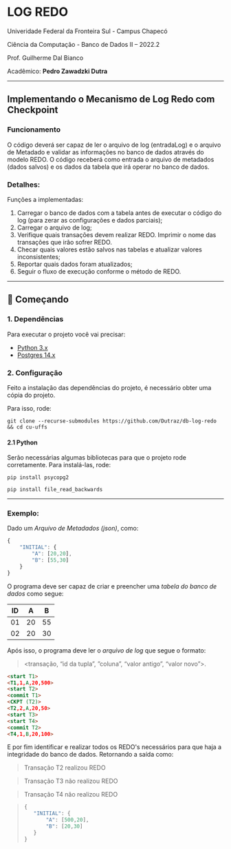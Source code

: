 # **LOG REDO**

Univeridade Federal da Fronteira Sul - Campus Chapecó

Ciência da Computação - Banco de Dados II – 2022.2

Prof. Guilherme Dal Bianco

Acadêmico: **Pedro Zawadzki Dutra**


---


## **Implementando o Mecanismo de Log Redo com Checkpoint**

### **Funcionamento**
O código deverá ser capaz de ler o arquivo de log (entradaLog) e o arquivo de Metadado e validar as informações no banco de dados através do modelo REDO. 
O código receberá como entrada o arquivo de metadados (dados salvos) e os dados da tabela que irá operar no banco de dados.

### **Detalhes**:
Funções a implementadas:
1. Carregar o banco de dados com a tabela antes de executar o código do log (para zerar as configurações e dados parciais);
2. Carregar o arquivo de log;
3. Verifique quais transações devem realizar REDO. Imprimir o nome das transações que irão sofrer REDO.
4. Checar quais valores estão salvos nas tabelas e atualizar valores inconsistentes;
5. Reportar quais dados foram atualizados;
6. Seguir o fluxo de execução conforme o método de REDO.


---


## 🚀 **Começando**

### **1. Dependências**
Para executar o projeto você vai precisar:
- [Python 3.x](https://www.python.org/downloads/)
- [Postgres 14.x](https://www.postgresql.org/download/)

### **2. Configuração**

Feito a instalação das dependências do projeto, é necessário obter uma cópia do projeto.

Para isso, rode:

```
git clone --recurse-submodules https://github.com/Dutraz/db-log-redo && cd cu-uffs
```

#### **2.1 Python**

Serão necessárias algumas bibliotecas para que o projeto rode corretamente.
Para instalá-las, rode:

```
pip install psycopg2
```
```
pip install file_read_backwards
```

---


### **Exemplo:**

Dado um *Arquivo de Metadados (json)*, como:
```javascript
{  
    "INITIAL": {
        "A": [20,20],
        "B": [55,30]
    }
}
```

O programa deve ser capaz de criar e preencher uma *tabela do banco de dados* como segue:

|  ID  |  A  |  B  |
|------|-----|-----|
|  01  |  20 |  55 |
|  02  |  20 |  30 |


Após isso, o programa deve ler o *arquivo de log* que segue o formato:

><transação, “id da tupla”, ”coluna”, “valor antigo”, “valor novo”>.

```html
<start T1>
<T1,1,A,20,500>
<start T2>
<commit T1>
<CKPT (T2)>
<T2,2,A,20,50>
<start T3>
<start T4>
<commit T2>
<T4,1,B,20,100>
```

E por fim identificar e realizar todos os REDO's necessários para que haja a integridade do banco de dados. Retornando a saída como:

>Transação T2 realizou REDO

>Transação T3 não realizou REDO

>Transação T4 não realizou REDO
 
>```javascript
>{  
>    "INITIAL": {
>        "A": [500,20],
>        "B": [20,30]
>    }
>}
>```
